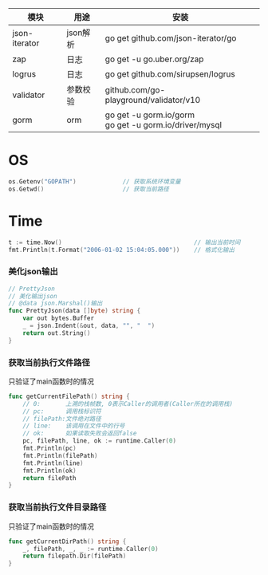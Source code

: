 | 模块          | 用途     | 安装                                                     |
| ------------- | -------- | -------------------------------------------------------- |
| json-iterator | json解析 | go get github.com/json-iterator/go                       |
| zap           | 日志     | go get -u go.uber.org/zap                                |
| logrus        | 日志     | go get github.com/sirupsen/logrus                        |
| validator     | 参数校验 | github.com/go-playground/validator/v10                   |
| gorm          | orm      | go get -u gorm.io/gorm<br>go get -u gorm.io/driver/mysql |



# OS

```go
os.Getenv("GOPATH")				// 获取系统环境变量
os.Getwd()						// 获取当前路径
```

# Time

```go
t := time.Now()										// 输出当前时间
fmt.Println(t.Format("2006-01-02 15:04:05.000"))	// 格式化输出
```

### 美化json输出

```go
// PrettyJson
// 美化输出json
// @data json.Marshal()输出
func PrettyJson(data []byte) string {
	var out bytes.Buffer
	_ = json.Indent(&out, data, "", "  ")
	return out.String()
}

```



### 获取当前执行文件路径

只验证了main函数时的情况

```go
func getCurrentFilePath() string {
	// 0:		上溯的栈帧数, 0表示Caller的调用者(Caller所在的调用栈)
	// pc:		调用栈标识符
	// filePath:文件绝对路径
	// line:	该调用在文件中的行号
	// ok:		如果读取失败会返回false
	pc, filePath, line, ok := runtime.Caller(0)
	fmt.Println(pc)
	fmt.Println(filePath)
	fmt.Println(line)
	fmt.Println(ok)
	return filePath
}
```



### 获取当前执行文件目录路径

只验证了main函数时的情况

```go
func getCurrentDirPath() string {
	_, filePath, _, _ := runtime.Caller(0)
	return filepath.Dir(filePath)
}
```


